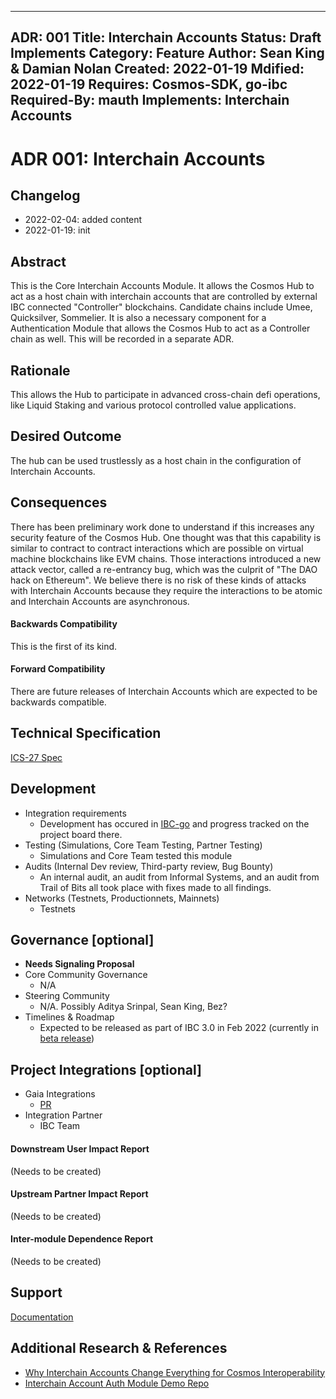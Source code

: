 <!--
order: 2
-->

---

ADR: 001
Title: Interchain Accounts
Status: Draft Implements
Category: Feature
Author: Sean King & Damian Nolan
Created: 2022-01-19
Mdified: 2022-01-19
Requires: Cosmos-SDK, go-ibc
Required-By: mauth
Implements: Interchain Accounts
---

# ADR 001: Interchain Accounts

## Changelog

- 2022-02-04: added content
- 2022-01-19: init

## Abstract

This is the Core Interchain Accounts Module. It allows the Cosmos Hub to act as a host chain with interchain accounts that are controlled by external IBC connected "Controller" blockchains. Candidate chains include Umee, Quicksilver, Sommelier. It is also a necessary component for a Authentication Module that allows the Cosmos Hub to act as a Controller chain as well. This will be recorded in a separate ADR.

## Rationale

This allows the Hub to participate in advanced cross-chain defi operations, like Liquid Staking and various protocol controlled value applications.

## Desired Outcome

The hub can be used trustlessly as a host chain in the configuration of Interchain Accounts.

## Consequences

There has been preliminary work done to understand if this increases any security feature of the Cosmos Hub. One thought was that this capability is similar to contract to contract interactions which are possible on virtual machine blockchains like EVM chains. Those interactions introduced a new attack vector, called a re-entrancy bug, which was the culprit of "The DAO hack on Ethereum". We believe there is no risk of these kinds of attacks with Interchain Accounts because they require the interactions to be atomic and Interchain Accounts are asynchronous.

#### Backwards Compatibility

This is the first of its kind.

#### Forward Compatibility

There are future releases of Interchain Accounts which are expected to be backwards compatible.

## Technical Specification

[ICS-27 Spec](https://github.com/cosmos/ibc/blob/master/spec/app/ics-027-interchain-accounts/README.md)

## Development

- Integration requirements
  - Development has occured in [IBC-go](https://github.com/cosmos/ibc-go) and progress tracked on the project board there.
- Testing (Simulations, Core Team Testing, Partner Testing)
  - Simulations and Core Team tested this module
- Audits (Internal Dev review, Third-party review, Bug Bounty)
  - An internal audit, an audit from Informal Systems, and an audit from Trail of Bits all took place with fixes made to all findings.
- Networks (Testnets, Productionnets, Mainnets)
  - Testnets

## Governance [optional]

- **Needs Signaling Proposal**
- Core Community Governance
  - N/A
- Steering Community
  - N/A. Possibly Aditya Srinpal, Sean King, Bez?
- Timelines & Roadmap
  - Expected to be released as part of IBC 3.0 in Feb 2022 (currently in [beta release](https://github.com/cosmos/ibc-go/releases/tag/v3.0.0-beta1))

## Project Integrations [optional]

- Gaia Integrations
  - [PR](https://github.com/cosmos/gaia/pull/1150)
- Integration Partner
  - IBC Team

#### Downstream User Impact Report

(Needs to be created)

#### Upstream Partner Impact Report

(Needs to be created)

#### Inter-module Dependence Report

(Needs to be created)

## Support

[Documentation](https://ibc.cosmos.network/main/apps/interchain-accounts/overview.html)

## Additional Research & References

- [Why Interchain Accounts Change Everything for Cosmos Interoperability](https://medium.com/chainapsis/why-interchain-accounts-change-everything-for-cosmos-interoperability-59c19032bf11)
- [Interchain Account Auth Module Demo Repo](https://github.com/cosmos/interchain-accounts)
